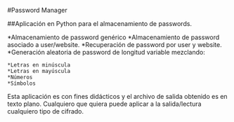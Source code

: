 #Password Manager

##Aplicación en Python para el almacenamiento de passwords.

*Almacenamiento de password genérico
*Almacenamiento de password asociado a user/website.
*Recuperación de password por user y website.
*Generación aleatoria de password de longitud variable mezclando:
	
	*Letras en minúscula
	*Letras en mayúscula
	*Números
	*Símbolos

Esta aplicación es con fines didácticos y el archivo de salida obtenido es en texto plano.
Cualquiero que quiera puede aplicar a la salida/lectura cualquiero tipo de cifrado.
